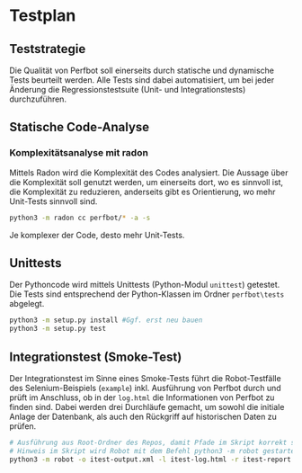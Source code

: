 # Testplan

## Teststrategie

Die Qualität von Perfbot soll einerseits durch statische und dynamische Tests beurteilt werden. Alle Tests sind dabei automatisiert, um bei jeder Änderung die Regressionstestsuite (Unit- und Integrationstests) durchzuführen.

## Statische Code-Analyse

### Komplexitätsanalyse mit radon

Mittels Radon wird die Komplexität des Codes analysiert. Die Aussage über die Komplexität soll genutzt werden, um einerseits dort, wo es sinnvoll ist, die Komplexität zu reduzieren, anderseits gibt es Orientierung, wo mehr Unit-Tests sinnvoll sind.
```bash
python3 -m radon cc perfbot/* -a -s
```
Je komplexer der Code, desto mehr Unit-Tests.

## Unittests

Der Pythoncode wird mittels Unittests (Python-Modul `unittest`) getestet. Die Tests sind entsprechend der Python-Klassen im Ordner `perfbot\tests` abgelegt.

```bash
python3 -m setup.py install #Ggf. erst neu bauen
python3 -m setup.py test
```

## Integrationstest (Smoke-Test)

Der Integrationstest im Sinne eines Smoke-Tests führt die Robot-Testfälle des Selenium-Beispiels (`example`) inkl. Ausführung von Perfbot durch und prüft im Anschluss, ob in der `log.html` die Informationen von Perfbot zu finden sind.
Dabei werden drei Durchläufe gemacht, um sowohl die initiale Anlage der Datenbank, als auch den Rückgriff auf historischen Daten zu prüfen.

```bash
# Ausführung aus Root-Ordner des Repos, damit Pfade im Skript korrekt sind
# Hinweis im Skript wird Robot mit dem Befehl python3 -m robot gestartet
python3 -m robot -o itest-output.xml -l itest-log.html -r itest-report.html tests/itests/Integrationstest.robot
```